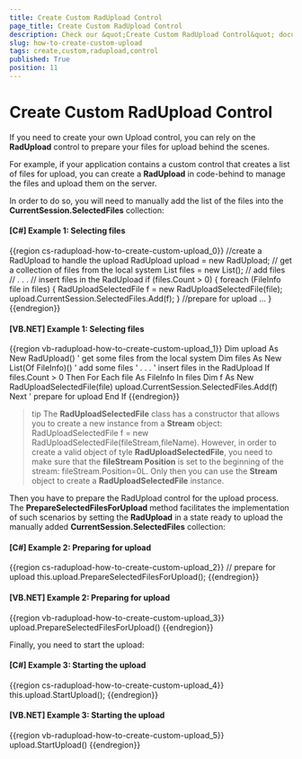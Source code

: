 ```yaml
---
title: Create Custom RadUpload Control
page_title: Create Custom RadUpload Control
description: Check our &quot;Create Custom RadUpload Control&quot; documentation article for the RadUpload {{ site.framework_name }} control.
slug: how-to-create-custom-upload
tags: create,custom,radupload,control
published: True
position: 11
---
```


# Create Custom RadUpload Control

If you need to create your own Upload control, you can rely on the __RadUpload__ control to prepare your files for upload behind the scenes.

For example, if your application contains a custom control that creates a list of files for upload, you can create a __RadUpload__ in code-behind to manage the files and upload them on the server.

In order to do so, you will need to manually add the list of the files into the __CurrentSession.SelectedFiles__ collection:

#### __[C#] Example 1: Selecting files__  
{{region cs-radupload-how-to-create-custom-upload_0}}
	//create a RadUpload to handle the upload
	RadUpload upload = new RadUpload;
	// get a collection of files from the local system
	List<FileInfo> files = new List<FileInfo>();
	// add files 
	// . . . 
	// insert files in the RadUpload
	if (files.Count > 0)
	{
	 foreach (FileInfo file in files)
	 {
	  RadUploadSelectedFile f = new RadUploadSelectedFile(file);
	  upload.CurrentSession.SelectedFiles.Add(f);
	 }
	//prepare for upload
	...
	}
{{endregion}}

#### __[VB.NET] Example 1: Selecting files__  
{{region vb-radupload-how-to-create-custom-upload_1}}
	    Dim upload As New RadUpload()
	    ' get some files from the local system
	    Dim files As New List(Of FileInfo)()
	    ' add some files 
	    ' . . . 
	    ' insert files in the RadUpload
	    If files.Count > 0 Then
	     For Each file As FileInfo In files
	    Dim f As New RadUploadSelectedFile(file)
	      upload.CurrentSession.SelectedFiles.Add(f)
	     Next
	    ' prepare for upload
	    End If
{{endregion}}

>tip The __RadUploadSelectedFile__ class has a constructor that allows you to create a new instance from a __Stream__ object: RadUploadSelectedFile f = new RadUploadSelectedFile(fileStream,fileName). However, in order to create a valid object of tyle __RadUploadSelectedFile__, you need to make sure that the __fileStream Position__ is set to the beginning of the stream: fileStream.Position=0L. Only then you can use the __Stream__ object to create a __RadUploadSelectedFile__ instance.

Then you have to prepare the RadUpload control for the upload process. The __PrepareSelectedFilesForUpload__ method facilitates the implementation of such scenarios by setting the __RadUpload__ in a state ready to upload the manually added __CurrentSession.SelectedFiles__ collection:

#### __[C#] Example 2: Preparing for upload__  
{{region cs-radupload-how-to-create-custom-upload_2}}
	// prepare for upload
	 this.upload.PrepareSelectedFilesForUpload();
{{endregion}}

#### __[VB.NET] Example 2: Preparing for upload__  
{{region vb-radupload-how-to-create-custom-upload_3}}
	    upload.PrepareSelectedFilesForUpload()
{{endregion}}

Finally, you need to start the upload:

#### __[C#] Example 3: Starting the  upload__  
{{region cs-radupload-how-to-create-custom-upload_4}}
	this.upload.StartUpload();
{{endregion}}

#### __[VB.NET] Example 3: Starting the  upload__  
{{region vb-radupload-how-to-create-custom-upload_5}}
	upload.StartUpload()
{{endregion}}
